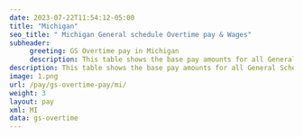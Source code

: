 ```yaml
---
date: 2023-07-22T11:54:12-05:00
title: "Michigan"
seo_title: " Michigan General schedule Overtime pay & Wages"
subheader:
     greeting: GS Overtime pay in Michigan
     description: This table shows the base pay amounts for all General Schedule employees based on the 2023 GS Pay Scale, as published by the Office of Personnel Management.
description: This table shows the base pay amounts for all General Schedule employees based on the 2023 GS Pay Scale, as published by the Office of Personnel Management.
image: 1.png
url: /pay/gs-overtime-pay/mi/
weight: 3
layout: pay
xml: MI
data: gs-overtime
---
```

